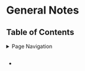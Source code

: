 # General Notes

## Table of Contents
<details>
<summary>Page Navigation</summary>
 
* [``](#)
* [``](#)
* [``](#)
* [``](#)

</details>

## 

* 

## 